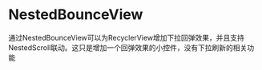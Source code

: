 # NestedBounceView
通过NestedBounceView可以为RecyclerView增加下拉回弹效果，并且支持NestedScroll联动。这只是增加一个回弹效果的小控件，没有下拉刷新的相关功能
